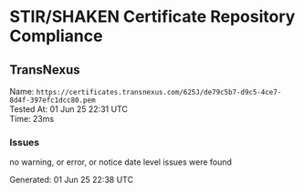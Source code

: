 # STIR/SHAKEN Certificate Repository Compliance

## TransNexus

Name: `https://certificates.transnexus.com/625J/de79c5b7-d9c5-4ce7-8d4f-397efc1dcc80.pem`\
Tested At: 01 Jun 25 22:31 UTC\
Time: 23ms

### Issues

no warning, or error, or notice date level issues were found

Generated: 01 Jun 25 22:38 UTC